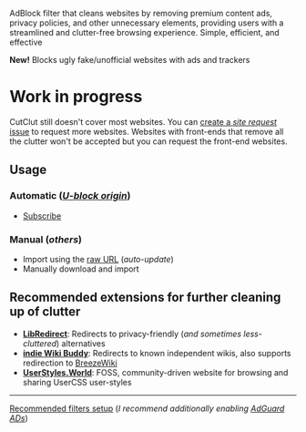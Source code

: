 AdBlock filter that cleans websites by removing premium content ads, privacy policies, and other unnecessary elements, providing users with a streamlined and clutter-free browsing experience. Simple, efficient, and effective

**New!** Blocks ugly fake/unofficial websites with ads and trackers

# Work in progress
CutClut still doesn't cover most websites. You can [create a *site request* issue](https://github.com/DestroyerBDT/CutClut/issues/new?assignees=&labels=Site+request&projects=&template=site-request.md&title=) to request more websites.
 Websites with front-ends that remove all the clutter won't be accepted but you can request the front-end websites.

## Usage
### Automatic (*[U-block origin](https://ublockorigin.com)*)
  - [Subscribe](https://subscribe.adblockplus.org/?location=https://raw.githubusercontent.com/DestroyerBDT/CutClut/refs/heads/main/CutClut.txt&title=CutClut)
### Manual (*others*)
  - Import using the [raw URL](https://raw.githubusercontent.com/DestroyerBDT/CutClut/refs/heads/main/CutClut.txt) (*auto-update*)
  - Manually download and import
## Recommended extensions for further cleaning up of clutter
- [**LibRedirect**](https://libredirect.github.io): Redirects to privacy-friendly (*and sometimes less-cluttered*) alternatives
- [**indie Wiki Buddy**](https://getindie.wiki): Redirects to known independent wikis, also supports redirection to [BreezeWiki](https://bw.projectsegfau.lt)
- [**UserStyles.World**](https://userstyles.world): FOSS, community-driven website for browsing and sharing UserCSS user-styles
---
[Recommended filters setup](https://github.com/yokoffing/filterlists) (*I recommend additionally enabling [AdGuard ADs](https://filters.adtidy.org/extension/ublock/filters/2_without_easylist.txt)*)
